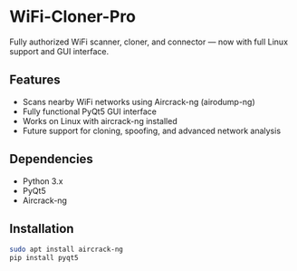 # WiFi-Cloner-Pro

Fully authorized WiFi scanner, cloner, and connector — now with full Linux support and GUI interface.

## Features
- Scans nearby WiFi networks using Aircrack-ng (airodump-ng)
- Fully functional PyQt5 GUI interface
- Works on Linux with aircrack-ng installed
- Future support for cloning, spoofing, and advanced network analysis

## Dependencies

- Python 3.x
- PyQt5
- Aircrack-ng

## Installation

```bash
sudo apt install aircrack-ng
pip install pyqt5
